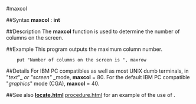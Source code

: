 
#maxcol

##Syntax
**maxcol** : **int**



##Description
The **maxcol** function is used to determine the number of columns on the screen.



##Example
This program outputs the maximum column number.


        put "Number of columns on the screen is ", maxrow
##Details
For IBM PC compatibles as well as most UNIX dumb terminals, in "_text_"_ _or "_screen_"_ _mode, **maxcol** = 80. For the default IBM PC compatible "_graphics_" mode (CGA), **maxcol** = 40.



##See also
**[locate.html](locate)** [procedure.html](procedure) for an example of the use of **[](maxcol)**.


